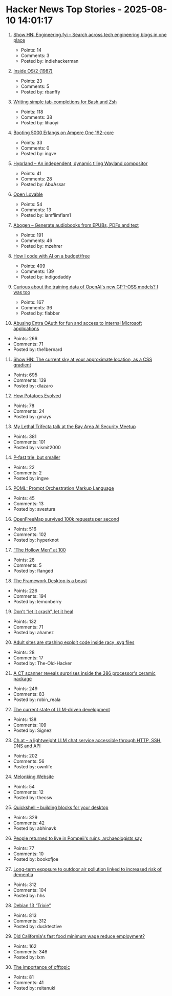 # Hacker News Top Stories - 2025-08-10 14:01:17

1. [Show HN: Engineering.fyi – Search across tech engineering blogs in one place](https://engineering.fyi/)
   - Points: 14
   - Comments: 3
   - Posted by: indiehackerman

2. [Inside OS/2 (1987)](https://gitpi.us/article-archive/inside-os2/)
   - Points: 23
   - Comments: 5
   - Posted by: rbanffy

3. [Writing simple tab-completions for Bash and Zsh](https://mill-build.org/blog/14-bash-zsh-completion.html)
   - Points: 118
   - Comments: 38
   - Posted by: lihaoyi

4. [Booting 5000 Erlangs on Ampere One 192-core](https://underjord.io/booting-5000-erlangs-on-ampere-one.html)
   - Points: 33
   - Comments: 0
   - Posted by: ingve

5. [Hyprland – An independent, dynamic tiling Wayland compositor](https://hypr.land/)
   - Points: 41
   - Comments: 28
   - Posted by: AbuAssar

6. [Open Lovable](https://github.com/mendableai/open-lovable)
   - Points: 54
   - Comments: 13
   - Posted by: iamflimflam1

7. [Abogen – Generate audiobooks from EPUBs, PDFs and text](https://github.com/denizsafak/abogen)
   - Points: 191
   - Comments: 46
   - Posted by: mzehrer

8. [How I code with AI on a budget/free](https://wuu73.org/blog/aiguide1.html)
   - Points: 409
   - Comments: 139
   - Posted by: indigodaddy

9. [Curious about the training data of OpenAI's new GPT-OSS models? I was too](https://twitter.com/jxmnop/status/1953899426075816164)
   - Points: 167
   - Comments: 36
   - Posted by: flabber

10. [Abusing Entra OAuth for fun and access to internal Microsoft applications](https://research.eye.security/consent-and-compromise/)
   - Points: 266
   - Comments: 71
   - Posted by: the1bernard

11. [Show HN: The current sky at your approximate location, as a CSS gradient](https://sky.dlazaro.ca)
   - Points: 695
   - Comments: 139
   - Posted by: dlazaro

12. [How Potatoes Evolved](https://www.nhm.ac.uk/discover/news/2025/july/we-finally-solved-the-mystery-of-how-potatoes-evolved.html)
   - Points: 78
   - Comments: 24
   - Posted by: gmays

13. [My Lethal Trifecta talk at the Bay Area AI Security Meetup](https://simonwillison.net/2025/Aug/9/bay-area-ai/)
   - Points: 381
   - Comments: 101
   - Posted by: vismit2000

14. [P-fast trie, but smaller](https://dotat.at/@/2025-08-06-p-fast-trie.html)
   - Points: 22
   - Comments: 2
   - Posted by: ingve

15. [POML: Prompt Orchestration Markup Language](https://github.com/microsoft/poml)
   - Points: 45
   - Comments: 13
   - Posted by: avestura

16. [OpenFreeMap survived 100k requests per second](https://blog.hyperknot.com/p/openfreemap-survived-100000-requests)
   - Points: 516
   - Comments: 102
   - Posted by: hyperknot

17. [“The Hollow Men” at 100](https://prufrock.substack.com/p/the-the-hollow-men-at-100)
   - Points: 28
   - Comments: 5
   - Posted by: flanged

18. [The Framework Desktop is a beast](https://world.hey.com/dhh/the-framework-desktop-is-a-beast-636fb4ff)
   - Points: 226
   - Comments: 194
   - Posted by: lemonberry

19. [Don't “let it crash”, let it heal](https://www.zachdaniel.dev/p/elixir-misconceptions-1)
   - Points: 132
   - Comments: 71
   - Posted by: ahamez

20. [Adult sites are stashing exploit code inside racy .svg files](https://arstechnica.com/security/2025/08/adult-sites-use-malicious-svg-files-to-rack-up-likes-on-facebook/)
   - Points: 28
   - Comments: 17
   - Posted by: The-Old-Hacker

21. [A CT scanner reveals surprises inside the 386 processor's ceramic package](https://www.righto.com/2025/08/intel-386-package-ct-scan.html)
   - Points: 249
   - Comments: 83
   - Posted by: robin_reala

22. [The current state of LLM-driven development](http://blog.tolki.dev/posts/2025/08-07-llms/)
   - Points: 138
   - Comments: 109
   - Posted by: Signez

23. [Ch.at – a lightweight LLM chat service accessible through HTTP, SSH, DNS and API](https://ch.at/)
   - Points: 202
   - Comments: 56
   - Posted by: ownlife

24. [Melonking Website](https://melonking.net/)
   - Points: 54
   - Comments: 12
   - Posted by: thecsw

25. [Quickshell – building blocks for your desktop](https://quickshell.org/)
   - Points: 329
   - Comments: 42
   - Posted by: abhinavk

26. [People returned to live in Pompeii's ruins, archaeologists say](https://www.bbc.com/news/articles/c62wx23y2v1o)
   - Points: 77
   - Comments: 10
   - Posted by: bookofjoe

27. [Long-term exposure to outdoor air pollution linked to increased risk of dementia](https://www.cam.ac.uk/research/news/long-term-exposure-to-outdoor-air-pollution-linked-to-increased-risk-of-dementia)
   - Points: 312
   - Comments: 104
   - Posted by: hhs

28. [Debian 13 “Trixie”](https://www.debian.org/News/2025/20250809)
   - Points: 813
   - Comments: 312
   - Posted by: ducktective

29. [Did California's fast food minimum wage reduce employment?](https://www.nber.org/papers/w34033)
   - Points: 162
   - Comments: 346
   - Posted by: lxm

30. [The importance of offtopic](https://blog.tadzik.net/the-importance-of-offtopic.html)
   - Points: 81
   - Comments: 41
   - Posted by: reitanuki

